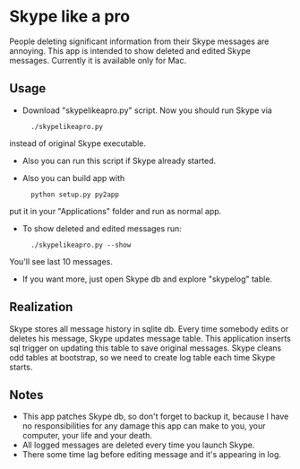 Skype like a pro
================
People deleting significant information from their Skype messages are annoying.
This app is intended to show deleted and edited Skype messages.
Currently it is available only for Mac.

Usage
----------------
* Download "skypelikeapro.py" script. Now you should run Skype via

        ./skypelikeapro.py
instead of original Skype executable.

* Also you can run this script if Skype already started.

* Also you can build app with

        python setup.py py2app
put it in your "Applications" folder and run as normal app.

* To show deleted and edited messages run:

        ./skypelikeapro.py --show
You'll see last 10 messages.
* If you want more, just open Skype db and explore "skypelog" table.

Realization
----------------
Skype stores all message history in sqlite db. Every time somebody edits or deletes
his message, Skype updates message table. This application inserts sql trigger
on updating this table to save original messages.
Skype cleans odd tables at bootstrap, so we need to create log table each time Skype starts.

Notes
----------------
* This app patches Skype db, so don't forget to backup it, because I have no
responsibilities for any damage this app can make to you, your computer, your life and your death.
* All logged messages are deleted every time you launch Skype.
* There some time lag before editing message and it's appearing in log.
